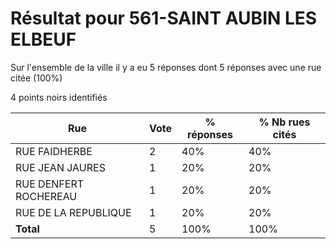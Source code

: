 # Résultat pour 561-SAINT AUBIN LES ELBEUF

Sur l'ensemble de la ville il y a eu 5 réponses dont 5 réponses avec une rue citée (100%)

4 points noirs identifiés

| Rue | Vote | % réponses | % Nb rues cités|
|-----|------|------------|----------------|
| RUE FAIDHERBE | 2 | 40% | 40%|
| RUE JEAN JAURES | 1 | 20% | 20%|
| RUE DENFERT ROCHEREAU | 1 | 20% | 20%|
| RUE DE LA REPUBLIQUE | 1 | 20% | 20%|
| **Total** | 5 | 100% | 100%|
